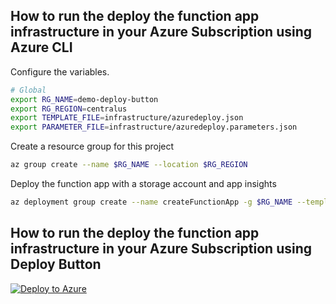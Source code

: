 
## How to run the deploy the function app infrastructure in your Azure Subscription using Azure CLI


Configure the variables.

```bash
# Global
export RG_NAME=demo-deploy-button
export RG_REGION=centralus
export TEMPLATE_FILE=infrastructure/azuredeploy.json
export PARAMETER_FILE=infrastructure/azuredeploy.parameters.json

```

Create a resource group for this project

```bash
az group create --name $RG_NAME --location $RG_REGION
```

Deploy the function app with a storage account and app insights 

```bash
az deployment group create --name createFunctionApp -g $RG_NAME --template-file $TEMPLATE_FILE --parameters $PARAMETER_FILE
```

## How to run the deploy the function app infrastructure in your Azure Subscription using Deploy Button

[![Deploy to Azure](https://aka.ms/deploytoazurebutton)](https://portal.azure.com/#create/Microsoft.Template/uri/https://portal.azure.com/#create/Microsoft.Template/uri/https%3A%2F%2Fraw.githubusercontent.com%2Fjmasengeshomsft%2Fapim-validator%2Fmain%2Finfrastructure%2Fazuredeploy.json)
